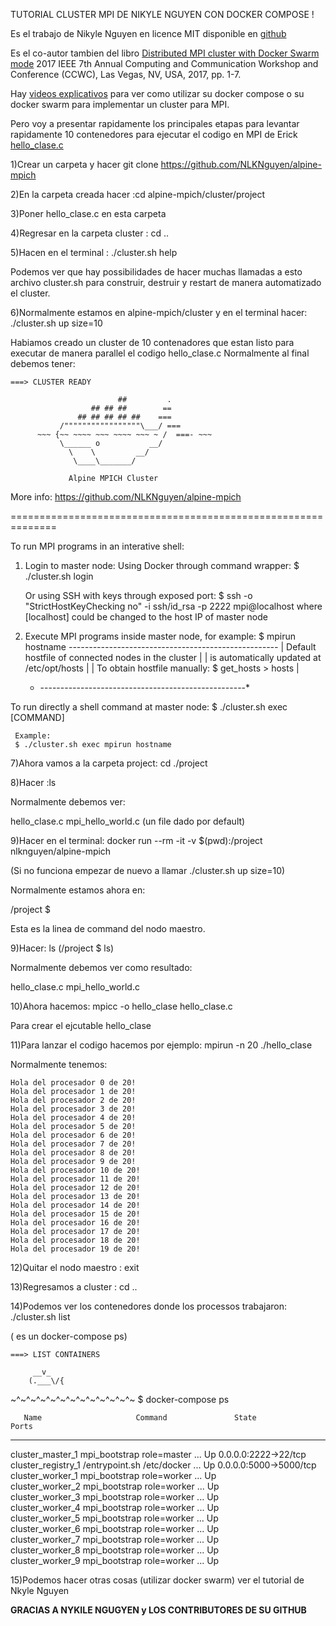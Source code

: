 
TUTORIAL CLUSTER MPI DE NIKYLE NGUYEN CON DOCKER COMPOSE !


Es el trabajo de Nikyle Nguyen en licence MIT disponible en [github](https://github.com/NLKNguyen/alpine-mpich)

Es el co-autor tambien del libro [Distributed MPI cluster with Docker Swarm mode](http://ieeexplore.ieee.org/document/7868429/?reload=true) 2017 IEEE 7th Annual Computing and Communication Workshop and Conference (CCWC), Las Vegas, NV, USA, 2017, pp. 1-7.

Hay [videos explicativos](https://asciinema.org/a/93067) para ver como utilizar su docker compose o su docker swarm para implementar un cluster para MPI.

Pero voy a presentar rapidamente los principales etapas para levantar rapidamente 10 contenedores para ejecutar el codigo en MPI de Erick [hello_clase.c](hello_clase.c)

1)Crear un carpeta y hacer git clone https://github.com/NLKNguyen/alpine-mpich

2)En la carpeta creada hacer :cd alpine-mpich/cluster/project

3)Poner hello_clase.c en esta carpeta

4)Regresar en la carpeta cluster : cd ..

5)Hacen en el terminal : ./cluster.sh help

Podemos ver que hay possibilidades de hacer muchas llamadas a esto archivo cluster.sh para construir, destruir y restart de manera automatizado el cluster.

6)Normalmente estamos en alpine-mpich/cluster y en el terminal hacer: ./cluster.sh up size=10

Habiamos creado un cluster de 10 contenadores que estan listo para executar de manera parallel el codigo hello_clase.c
Normalmente al final debemos tener:

	===> CLUSTER READY 

                            ##         .          
                      ## ## ##        ==          
                   ## ## ## ## ##    ===          
               /"""""""""""""""""\___/ ===        
          ~~~ {~~ ~~~~ ~~~ ~~~~ ~~~ ~ /  ===- ~~~ 
               \______ o           __/            
                 \    \         __/               
                  \____\_______/                  
                                                  
                 Alpine MPICH Cluster             

 More info: https://github.com/NLKNguyen/alpine-mpich

==============================================================

To run MPI programs in an interative shell:
  1. Login to master node:
     Using Docker through command wrapper:
     $ ./cluster.sh login

     Or using SSH with keys through exposed port:
     $ ssh -o "StrictHostKeyChecking no" -i ssh/id_rsa -p 2222 mpi@localhost
       where [localhost] could be changed to the host IP of master node

  2. Execute MPI programs inside master node, for example:
     $ mpirun hostname
      *----------------------------------------------------*
      | Default hostfile of connected nodes in the cluster |
      | is automatically updated at /etc/opt/hosts         |
      | To obtain hostfile manually: $ get_hosts > hosts   |
      * ---------------------------------------------------*


To run directly a shell command at master node:
     $ ./cluster.sh exec [COMMAND]

     Example: 
     $ ./cluster.sh exec mpirun hostname



7)Ahora vamos a la carpeta project: cd ./project

8)Hacer :ls 

Normalmente debemos ver:

hello_clase.c  mpi_hello_world.c (un file dado por default)


9)Hacer en el terminal: docker run --rm -it -v $(pwd):/project nlknguyen/alpine-mpich

(Si no funciona empezar de nuevo a llamar ./cluster.sh up size=10)

Normalmente estamos ahora en:

/project $ 

Esta es la linea de command del nodo maestro.

9)Hacer: ls (/project $ ls)

Normalmente debemos ver como resultado:

hello_clase.c  mpi_hello_world.c

10)Ahora hacemos: mpicc -o hello_clase hello_clase.c

Para crear el ejcutable hello_clase

11)Para lanzar el codigo hacemos por ejemplo: mpirun -n 20 ./hello_clase

Normalmente tenemos:

	Hola del procesador 0 de 20!
	Hola del procesador 1 de 20!
	Hola del procesador 2 de 20!
	Hola del procesador 3 de 20!
	Hola del procesador 4 de 20!
	Hola del procesador 5 de 20!
	Hola del procesador 6 de 20!
	Hola del procesador 7 de 20!
	Hola del procesador 8 de 20!
	Hola del procesador 9 de 20!
	Hola del procesador 10 de 20!
	Hola del procesador 11 de 20!
	Hola del procesador 12 de 20!
	Hola del procesador 13 de 20!
	Hola del procesador 14 de 20!
	Hola del procesador 15 de 20!
	Hola del procesador 16 de 20!
	Hola del procesador 17 de 20!
	Hola del procesador 18 de 20!
	Hola del procesador 19 de 20!

12)Quitar el nodo maestro : exit

13)Regresamos a cluster : cd ..

14)Podemos ver los contenedores donde los processos trabajaron: ./cluster.sh list 

( es un docker-compose ps)


	===> LIST CONTAINERS

         __v_
        (.___\/{
~^~^~^~^~^~^~^~^~^~^~^~^~
$ docker-compose ps

       Name                     Command               State           Ports          
------------------------------------------------------------------------------------
cluster_master_1     mpi_bootstrap role=master  ...   Up      0.0.0.0:2222->22/tcp   
cluster_registry_1   /entrypoint.sh /etc/docker ...   Up      0.0.0.0:5000->5000/tcp 
cluster_worker_1     mpi_bootstrap role=worker  ...   Up                             
cluster_worker_2     mpi_bootstrap role=worker  ...   Up                             
cluster_worker_3     mpi_bootstrap role=worker  ...   Up                             
cluster_worker_4     mpi_bootstrap role=worker  ...   Up                             
cluster_worker_5     mpi_bootstrap role=worker  ...   Up                             
cluster_worker_6     mpi_bootstrap role=worker  ...   Up                             
cluster_worker_7     mpi_bootstrap role=worker  ...   Up                             
cluster_worker_8     mpi_bootstrap role=worker  ...   Up                             
cluster_worker_9     mpi_bootstrap role=worker  ...   Up         


15)Podemos hacer otras cosas (utilizar docker swarm) ver el tutorial de Nkyle Nguyen


**GRACIAS A NYKILE NGUGYEN y LOS CONTRIBUTORES DE SU GITHUB**


